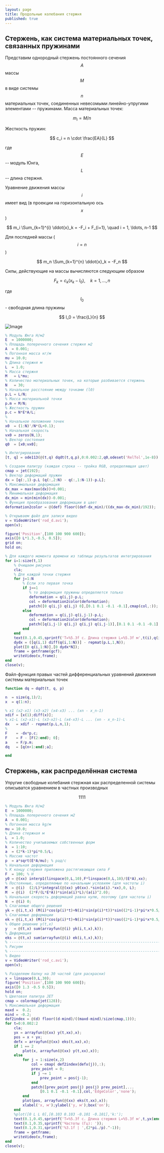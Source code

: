 ```yaml
---
layout: page
title: Продольные колебания стержня
published: true
---
```


## Стержень, как система материальных точек, связанных пружинами

Представим однородный стержень постоянного сечения $$A$$ массы $$M$$ в виде системы $$n$$ материальных точек, соединенных невесомыми линейно-упругими элементами -- пружинами. Масса материальных точек:

$$
  m_i = M/n
$$

Жесткость пружин:

$$
  c_i = n \cdot \frac{EA}{L}
$$

где $$E$$ -- модуль Юнга, $$L$$ -- длина стержня.

Уравнение движения массы $$i$$ имеет вид (в проекции на горизонтальную ось $$x$$ )

$$
  m_i \Sum_{k=1}^{i} \ddot{x}_k = -F_i + F_{i+1}, \quad i = 1, \ldots, n-1
$$

Для последней массы ($$i=n$$)

$$
  m_n \Sum_{k=1}^{n} \ddot{x}_k = -F_n
$$

Силы, действующие на массы вычисляются следующим образом

$$
  F_k = c_k (x_k - l_0), \quad k=1,\ldots,n
$$

где $$l_0$$ - свободная длина пружины

$$
  l_0 = \frac{L}{n}
$$  

![Image](spring.png)



~~~matlab
% Модуль Юнга Н/м2
E  = 1000000;
% Площадь поперечного сечения стержня м2
A  = 0.001;
% Погонная масса кг/м
mu = 10.0;
% Длина стержня м
L  = 1.0;
% Масса стержня
M   = L*mu;
% Количество материальных точек, на которые разбивается стержень
N   = 30;
% Начальное расстояние между точками (l0)
p.L = L/N;
% Масса материальной точки
p.m = M/N;
% Жесткость пружин
p.c = N*E*A/L;
%
% Начальное положение точек
x0  = (1:N)'/N*(L+0.1);
% Начальная скорость
vx0 = zeros(N,1);
% Вектор состояния
q0  = [x0;vx0];

% Интегрирование
[t, q] = ode113(@(t,q) dqdt(t,q,p),0:0.002:2,q0,odeset('RelTol',1e-8));

% Создаем палитру (каждая строка -- тройка RGB, определяющая цвет)
cmap = jet(192);
% Вектор деформаций пружин
dx = [q(:,1)-p.L (q(:,2:N) - q(:,1:N-1))-p.L];
% Максимальная деформация
dx_max = max(max(dx))+0.001;
% Минимальная деформация
dx_min = min(min(dx))-0.001;
% Функция преобразования деформации в цвет
deformation2color = @(def) floor((def-dx_min)/((dx_max-dx_min)/192));

% Открываем файл для записи видео
v = VideoWriter('rod_d.avi');
open(v);

figure('Position',[100 100 900 600]);
axis([0 L*1.3,-0.5, 0.5]);
grid on;
hold on;

% Для каждого момента времени из таблицы результатов интегрирования
for i=1:size(t,1)
    % Очищаем рисунок
    cla;
    % Для каждой точки стержня
    for j=1:N        
        % Если это первая точка
        if j==1
           % то деформация пружины определяется только
           deformation = q(i,j)-p.L;
           col = deformation2color(deformation);
           patch([0 q(i,j) q(i,j) 0],[0.1 0.1 -0.1 -0.1],cmap(col,:));
        else
           deformation = q(i,j)-q(i,j-1)-p.L;
           col = deformation2color(deformation);           
           patch([q(i,j-1) q(i,j) q(i,j) q(i,j-1)],[0.1 0.1 -0.1 -0.1],cmap(col,:));
        end
    end
    text(0.1,0.45,sprintf('T=%5.3f c. Длина стержня L=%5.3f м',t(i),q(i,N)));   
    dydx = ([q(i,1) diff(q(i,1:N))] - repmat(p.L,1,N));
    plot([0 q(i,1:N)],[0 dydx*N]);
    frame = getframe(gcf);
    writeVideo(v,frame);
end
close(v);
~~~

Файл-функция правых частей дифференциальных уравнений движения системы материальных точек

~~~matlab
function dq = dqdt(t, q, p)

n  = size(q,1)/2;
x  = q(1:n);

% x1 (x2-x1) (x3-x2) (x4-x3) ... (xn - x_n-1)
xdif = [x(1);diff(x)];
% x1-L (x2-x1)-L (x3-x2)-L (x4-x3)-L ... (xn - x_n-1)-L
dx   = xdif - repmat(p.L,n,1);
%
F    = -dx*p.c;
F    = F - [F(2:end); 0];
a    = F/p.m;
dq   = [q(n+1:end);a];

end
~~~

## Стержень, как распределённая система

Упругие свободные колебания стержная как распределенной системы описыватся уравнением в частных производных

$$
  1111
$$

~~~matlab
% Модуль Юнга Н/м2
E  = 1000000;
% Площадь поперечного сечения м2
A  = 0.001;
% Погонная масса kg/м
mu = 10.0;
% Длина стержная м
L  = 1.0;
% Количество учитываемых собственных форм
k  = 1:10;
a  = (2*k-1)*pi*0.5/L;
% Массив частот
p  = a*sqrt(E*A/mu); % рад/с
% Начальная деформация
% К концу стержня приложена растягивающая сила F
F  = 100; % Н
y0 = @(xx) interp1(linspace(0,L,10),F*linspace(0,L,10)/(E*A),xx);
% Постоянные, определяемые по начальным условиям (для частоты i)
M  = @(i)  (2/L)*integral(@(xx) y0(xx).*sin(a(i).*xx),0, L);
M  = @(i)  (2*F/(L*E*A))*sin(a(i)*L)/(a(i)^2.0);
% Начальная скорость деформаций равна нулю, поэтому (для частоты i)
N  = @(i) 0;
% Слагаемые общего решения
yk = @(i,t,x) (M(i)*cos(p(i)*t)+N(i)*sin(p(i)*t))*sin((2*i-1)*pi*x*0.5/L);
% Слагаемые деформации
ek = @(i,t,x) (M(i)*cos(p(i)*t)+N(i)*sin(p(i)*t))*cos((2*i-1)*pi*x*0.5/L)*(2*i-1)*pi*0.5/L;
% Общее решение y(t,x)
y   = @(t,x) sum(arrayfun(@(i) yk(i,t,x),k));
% Деформация
eks = @(t,x) sum(arrayfun(@(i) ek(i,t,x),k));
% ------------------------------------------------------------------------
% Рисуем
% ------------------------------------------------------------------------
% Видео
v = VideoWriter('rod_c.avi');
open(v);

% Разделяем балку на 30 частей (для раскраски)
x = linspace(0,L,30);
figure('Position',[100 100 900 600]);
axis([0 1.3 -0.5 0.5]);
hold on;
% Цветовая палитра JET
cmap = colormap(jet(128));
% Максимальная деформация
maxd =  0.2;
mind = -0.2;
def2index = @(d) floor((d-mind)/((maxd-mind)/size(cmap,1)));
for t=0:0.002:2
    cla;
    yx = arrayfun(@(xx) y(t,xx),x);    
    pos = x + yx;    
    defx = arrayfun(@(xx) eks(t,xx),x);
    if 1 == 2
        plot(x, arrayfun(@(xx) y(t,xx),x));
    else
        for j = 1:size(x,2)
            col = cmap( def2index(defx(j)),:);
            prev_point = 0;
            if j ~= 1
                prev_point = pos(j-1);
            end
            patch([prev_point pos(j) pos(j) prev_point],...
                [0.1 0.1 -0.1 -0.1],col,'EdgeColor','none');            
        end
        plot(pos, arrayfun(@(xx) eks(t,xx),x));
        xlabel('x, м');ylabel('y, м');box('on');
    end
    %plot([0 L L 0],[0.103 0.103 -0.101 -0.101],'k:');
    text(0.1,0.45,sprintf('T=%5.3f c. Длина стержня L=%5.3f м',t,yx(end)+L));    
    text(0.1,0.35,sprintf('Частоты (Гц): '));    
    text(0.1,0.31,sprintf('%3.1f | ',(2*pi./p).^-1));    
    frame = getframe;    
    writeVideo(v,frame);
end
close(v);
~~~
